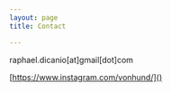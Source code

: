 ```yaml
---
layout: page
title: Contact

---
```

raphael.dicanio\[at\]gmail\[dot\]com

[https://www.instagram.com/vonhund/]()